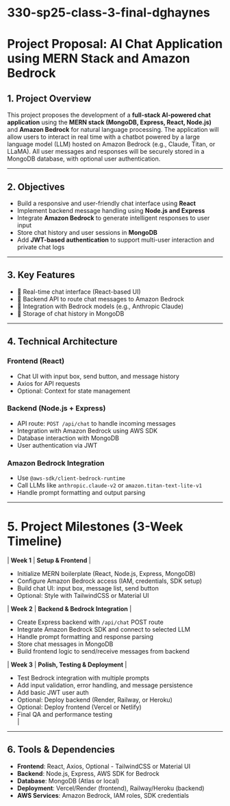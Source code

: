 # 330-sp25-class-3-final-dghaynes

# Project Proposal: AI Chat Application using MERN Stack and Amazon Bedrock

## 1. Project Overview

This project proposes the development of a **full-stack AI-powered chat application** using the **MERN stack (MongoDB, Express, React, Node.js)** and **Amazon Bedrock** for natural language processing. The application will allow users to interact in real time with a chatbot powered by a large language model (LLM) hosted on Amazon Bedrock (e.g., Claude, Titan, or LLaMA). All user messages and responses will be securely stored in a MongoDB database, with optional user authentication.

---

## 2. Objectives

- Build a responsive and user-friendly chat interface using **React**
- Implement backend message handling using **Node.js and Express**
- Integrate **Amazon Bedrock** to generate intelligent responses to user input
- Store chat history and user sessions in **MongoDB**
- Add **JWT-based authentication** to support multi-user interaction and private chat logs

---

## 3. Key Features

- 🔹 Real-time chat interface (React-based UI)
- 🔹 Backend API to route chat messages to Amazon Bedrock
- 🔹 Integration with Bedrock models (e.g., Anthropic Claude)
- 🔹 Storage of chat history in MongoDB

---

## 4. Technical Architecture

### Frontend (React)

- Chat UI with input box, send button, and message history
- Axios for API requests
- Optional: Context for state management

### Backend (Node.js + Express)

- API route: `POST /api/chat` to handle incoming messages
- Integration with Amazon Bedrock using AWS SDK
- Database interaction with MongoDB
- User authentication via JWT

### Amazon Bedrock Integration

- Use `@aws-sdk/client-bedrock-runtime`
- Call LLMs like `anthropic.claude-v2` or `amazon.titan-text-lite-v1`
- Handle prompt formatting and output parsing

---

# 5. Project Milestones (3-Week Timeline)

| **Week 1** | **Setup & Frontend** |  

- Initialize MERN boilerplate (React, Node.js, Express, MongoDB)  
- Configure Amazon Bedrock access (IAM, credentials, SDK setup)  
- Build chat UI: input box, message list, send button  
- Optional: Style with TailwindCSS or Material UI  

| **Week 2** | **Backend & Bedrock Integration** |  

- Create Express backend with `/api/chat` POST route  
- Integrate Amazon Bedrock SDK and connect to selected LLM  
- Handle prompt formatting and response parsing  
- Store chat messages in MongoDB  
- Build frontend logic to send/receive messages from backend  

| **Week 3** | **Polish, Testing & Deployment** |

- Test Bedrock integration with multiple prompts  
- Add input validation, error handling, and message persistence  
- Add basic JWT user auth  
- Optional: Deploy backend (Render, Railway, or Heroku)  
- Optional: Deploy frontend (Vercel or Netlify)  
- Final QA and performance testing  
|

---

## 6. Tools & Dependencies

- **Frontend**: React, Axios, Optional - TailwindCSS or Material UI
- **Backend**: Node.js, Express, AWS SDK for Bedrock
- **Database**: MongoDB (Atlas or local)
- **Deployment**: Vercel/Render (frontend), Railway/Heroku (backend)
- **AWS Services**: Amazon Bedrock, IAM roles, SDK credentials


